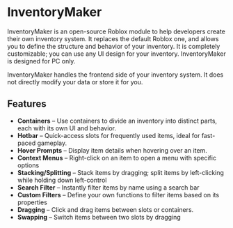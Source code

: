 # InventoryMaker
InventoryMaker is an open-source Roblox module to help developers create their own inventory system. It replaces the default Roblox one, and allows you to define the structure and behavior of your inventory. It is completely customizable; you can use any UI design for your inventory. InventoryMaker is designed for PC only. 

InventoryMaker handles the frontend side of your inventory system. It does not directly modify your data or store it for you.
## Features
- **Containers** – Use containers to divide an inventory into distinct parts, each with its own UI and behavior.
- **Hotbar** – Quick-access slots for frequently used items, ideal for fast-paced gameplay.
- **Hover Prompts** – Display item details when hovering over an item.
- **Context Menus** – Right-click on an item to open a menu with specific options
- **Stacking/Splitting** – Stack items by dragging; split items by left-clicking while holding down left-control
- **Search Filter** – Instantly filter items by name using a search bar
- **Custom Filters** – Define your own functions to filter items based on its properties
- **Dragging** – Click and drag items between slots or containers.
- **Swapping** – Switch items between two slots by dragging
